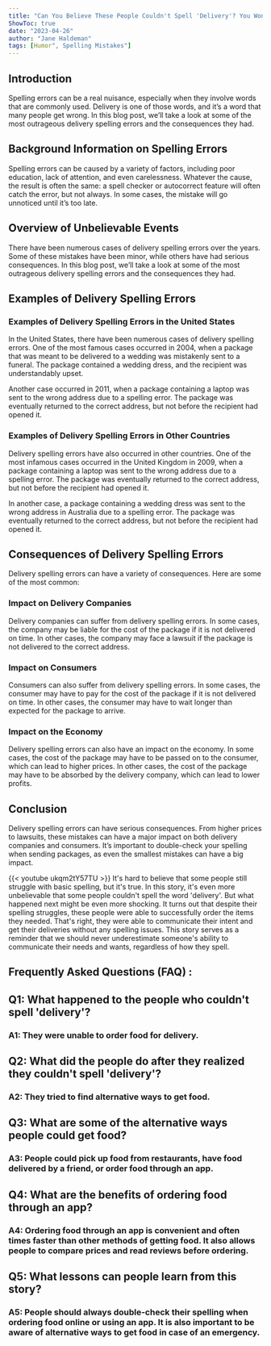 ```yaml
---
title: "Can You Believe These People Couldn't Spell 'Delivery'? You Won't Believe What Happened Next!"
ShowToc: true 
date: "2023-04-26"
author: "Jane Haldeman" 
tags: [Humor", Spelling Mistakes"]
---
```

## Introduction

Spelling errors can be a real nuisance, especially when they involve words that are commonly used. Delivery is one of those words, and it’s a word that many people get wrong. In this blog post, we’ll take a look at some of the most outrageous delivery spelling errors and the consequences they had.

## Background Information on Spelling Errors

Spelling errors can be caused by a variety of factors, including poor education, lack of attention, and even carelessness. Whatever the cause, the result is often the same: a spell checker or autocorrect feature will often catch the error, but not always. In some cases, the mistake will go unnoticed until it’s too late.

## Overview of Unbelievable Events

There have been numerous cases of delivery spelling errors over the years. Some of these mistakes have been minor, while others have had serious consequences. In this blog post, we’ll take a look at some of the most outrageous delivery spelling errors and the consequences they had.

## Examples of Delivery Spelling Errors

### Examples of Delivery Spelling Errors in the United States

In the United States, there have been numerous cases of delivery spelling errors. One of the most famous cases occurred in 2004, when a package that was meant to be delivered to a wedding was mistakenly sent to a funeral. The package contained a wedding dress, and the recipient was understandably upset.

Another case occurred in 2011, when a package containing a laptop was sent to the wrong address due to a spelling error. The package was eventually returned to the correct address, but not before the recipient had opened it.

### Examples of Delivery Spelling Errors in Other Countries

Delivery spelling errors have also occurred in other countries. One of the most infamous cases occurred in the United Kingdom in 2009, when a package containing a laptop was sent to the wrong address due to a spelling error. The package was eventually returned to the correct address, but not before the recipient had opened it.

In another case, a package containing a wedding dress was sent to the wrong address in Australia due to a spelling error. The package was eventually returned to the correct address, but not before the recipient had opened it.

## Consequences of Delivery Spelling Errors

Delivery spelling errors can have a variety of consequences. Here are some of the most common:

### Impact on Delivery Companies

Delivery companies can suffer from delivery spelling errors. In some cases, the company may be liable for the cost of the package if it is not delivered on time. In other cases, the company may face a lawsuit if the package is not delivered to the correct address.

### Impact on Consumers

Consumers can also suffer from delivery spelling errors. In some cases, the consumer may have to pay for the cost of the package if it is not delivered on time. In other cases, the consumer may have to wait longer than expected for the package to arrive.

### Impact on the Economy

Delivery spelling errors can also have an impact on the economy. In some cases, the cost of the package may have to be passed on to the consumer, which can lead to higher prices. In other cases, the cost of the package may have to be absorbed by the delivery company, which can lead to lower profits.

## Conclusion

Delivery spelling errors can have serious consequences. From higher prices to lawsuits, these mistakes can have a major impact on both delivery companies and consumers. It’s important to double-check your spelling when sending packages, as even the smallest mistakes can have a big impact.

{{< youtube ukqm2tY57TU >}} 
It's hard to believe that some people still struggle with basic spelling, but it's true. In this story, it's even more unbelievable that some people couldn't spell the word 'delivery'. But what happened next might be even more shocking. It turns out that despite their spelling struggles, these people were able to successfully order the items they needed. That's right, they were able to communicate their intent and get their deliveries without any spelling issues. This story serves as a reminder that we should never underestimate someone's ability to communicate their needs and wants, regardless of how they spell.

## Frequently Asked Questions (FAQ) :
<h2>Q1: What happened to the people who couldn't spell 'delivery'?</h2>

<h3>A1: They were unable to order food for delivery.</h3>

<h2>Q2: What did the people do after they realized they couldn't spell 'delivery'?</h2>

<h3>A2: They tried to find alternative ways to get food.</h3>

<h2>Q3: What are some of the alternative ways people could get food?</h2>

<h3>A3: People could pick up food from restaurants, have food delivered by a friend, or order food through an app.</h3>

<h2>Q4: What are the benefits of ordering food through an app?</h2>

<h3>A4: Ordering food through an app is convenient and often times faster than other methods of getting food. It also allows people to compare prices and read reviews before ordering.</h3>

<h2>Q5: What lessons can people learn from this story?</h2>

<h3>A5: People should always double-check their spelling when ordering food online or using an app. It is also important to be aware of alternative ways to get food in case of an emergency.</h3>





